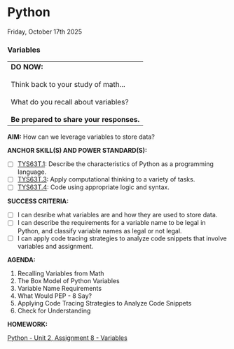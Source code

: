 # Python
Friday, October 17th 2025

### Variables

<table>
  <tr>
    <td><b>DO NOW:</b><br><br>
    Think back to your study of math...<br><br>
    What do you recall about variables?<br><br>
    <b>Be prepared to share your responses.</b></td></td>
  </tr>
</table>

**AIM:** How can we leverage variables to store data?

**ANCHOR SKILL(S) AND POWER STANDARD(S):** 

- [ ] <ins>TYS63T.1</ins>: Describe the characteristics of Python as a programming language.
- [ ] <ins>TYS63T.3</ins>: Apply computational thinking to a variety of tasks.
- [ ] <ins>TYS63T.4</ins>: Code using appropriate logic and syntax.

**SUCCESS CRITERIA:**
- [ ] I can desribe what variables are and how they are used to store data.
- [ ] I can describe the requirements for a variable name to be legal in Python, and classify variable names as legal or not legal.
- [ ] I can apply code tracing strategies to analyze code snippets that involve variables and assignment.

**AGENDA:**

1. Recalling Variables from Math
2. The Box Model of Python Variables
3. Variable Name Requirements
4. What Would PEP - 8 Say?
5. Applying Code Tracing Strategies to Analyze Code Snippets
6. Check for Understanding

**HOMEWORK:** 

[Python - Unit 2, Assignment 8 - Variables](https://github.com/MrJSwotinsky/Python_2025_2026/blob/main/Unit_02_Python_Basics_Deep_Dive/Assignments/Assignment_08_Variables.md)
